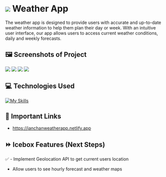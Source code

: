 # <img src = https://react-weather-app-leroywagner.vercel.app/animated/cloudy-day-1.svg> Weather App

The weather app is designed to provide users with accurate and up-to-date weather information to help them plan their day or week. With an intuitive user interface, our app allows users to access current weather conditions, daily and weekly forecasts. 

## :framed_picture: **Screenshots of Project**
<img src = https://i.imgur.com/k2s39iA.png>
<img src = https://i.imgur.com/3cikHX2.png>
<img src = https://i.imgur.com/E4QAL2g.png>
<img src = https://i.imgur.com/HHCnwri.png>

## :computer: **Technologies Used**
[![My Skills](https://skillicons.dev/icons?i=js,html,css,github,vscode,markdown,netlify)](https://skillicons.dev)

## :link: **Important Links**
- https://ianchanweatherapp.netlify.app

## :fast_forward: **Icebox Features (Next Steps)**
✅ - Implement Geolocation API to get current users location
- Allow users to see hourly forecast and weather maps


